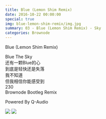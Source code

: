 ```yaml
---
title: Blue (Lemon Shim Remix)
date: 2016-10-22 00:00:00
special: true
img: blue-lemon-shim-remix/img.jpg
summary: 03 - Blue (Lemon Shim Remix) - Sky
categories: Brownode
---
```


Blue (Lemon Shim Remix)

Blue The Sky  
还有一颗Blue的心  
到底是轻快还是失落  
我不知道  
但我相信你能感受到  
230  
Brownode Bootleg Remix

Powered By Q-Audio

![](img.jpg)
![](cover.jpg)
